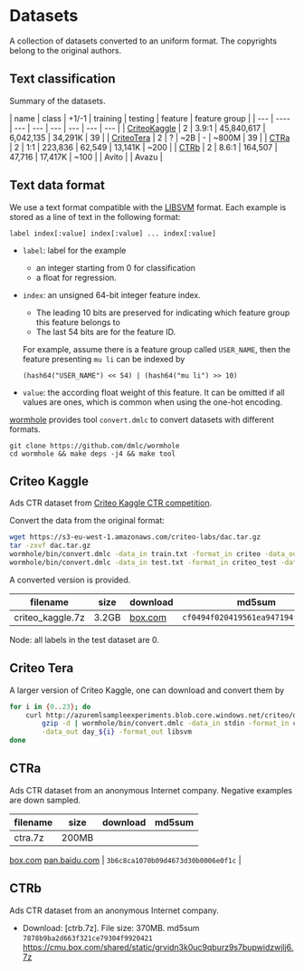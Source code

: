 # Datasets

A collection of datasets converted to an uniform format. The copyrights
belong to the original authors.

## Text classification

Summary of the datasets.

| name | class | +1/-1 |  training | testing | feature | feature group |
| ---  | ----  | --- | --- | --- | --- | --- | --- |
| [CriteoKaggle](#criteo-kaggle) | 2 | 3.9:1 | 45,840,617 | 6,042,135 | 34,291K | 39 |
| [CriteoTera](#criteo-tera) | 2 | ? | ~2B | - | ~800M | 39 |
| [CTRa](#ctra) | 2 | 1:1 | 223,836 | 62,549 | 13,141K | ~200 |
| [CTRb](#ctrb) | 2 | 8.6:1 | 164,507 | 47,716 | 17,417K | ~100 |
| Avito |
| Avazu |

## Text data format

We use a text format compatible with the
[LIBSVM](https://www.csie.ntu.edu.tw/~cjlin/libsvm/) format. Each example is stored as
a line of text in the following format:

```
label index[:value] index[:value] ... index[:value]
```
- `label`: label for the example
  - an integer starting from 0 for classification
  - a float for regression.
- `index`: an unsigned 64-bit integer feature index.
  - The leading 10 bits are preserved for indicating which feature group this
  feature belongs to
  - The last 54 bits  are for the feature ID.

  For example, assume there is a feature group called `USER_NAME`, then the feature
  presenting `mu li` can be indexed by

  ```
  (hash64("USER_NAME") << 54) | (hash64("mu li") >> 10)
  ```
- `value`: the according float weight of this feature. It can be omitted if all
  values are ones, which is common when using the one-hot encoding.

[wormhole](https://github.com/dmlc/wormhole/) provides tool `convert.dmlc` to
convert datasets with different formats.

```
git clone https://github.com/dmlc/wormhole
cd wormhole && make deps -j4 && make tool
```

## Criteo Kaggle

Ads CTR dataset from
[Criteo Kaggle CTR competition](https://www.kaggle.com/c/criteo-display-ad-challenge/).

Convert the data from the original format:

```bash
wget https://s3-eu-west-1.amazonaws.com/criteo-labs/dac.tar.gz
tar -zxvf dac.tar.gz
wormhole/bin/convert.dmlc -data_in train.txt -format_in criteo -data_out criteo_kaggle_train -format_out libsvm
wormhole/bin/convert.dmlc -data_in test.txt -format_in criteo_test -data_out criteo_kaggle_test -format_out libsvm
```

A converted version is provided.

| filename | size | download | md5sum |
| ---  | --- | --- | --- |
| criteo_kaggle.7z | 3.2GB | [box.com](https://cmu.box.com/shared/static/njfxkocme39wae7rl59rstnaxedufwyi.7z) | `cf0494f020419561ea947194f6b5f6a4` |


Node: all labels in the test dataset are 0.


## Criteo Tera

A larger version of Criteo Kaggle, one can download and convert them by

```bash
for i in {0..23}; do
    curl http://azuremlsampleexperiments.blob.core.windows.net/criteo/day_${i}.gz | \
        gzip -d | wormhole/bin/convert.dmlc -data_in stdin -format_in criteo \
        -data_out day_${i} -format_out libsvm
done
```

## CTRa

Ads CTR dataset from an anonymous Internet company. Negative examples are down
sampled.


| filename | size | download | md5sum |
| ---  | --- | --- | --- |
| ctra.7z | 200MB |
[box.com](https://cmu.box.com/shared/static/s8wjtptm5qlhe487tqfz0aftljiisp0k.7z)
[pan.baidu.com](http://pan.baidu.com/s/1mGiFs)
| `3b6c8ca1070b09d4673d30b0006e0f1c` |

## CTRb

Ads CTR dataset from an anonymous Internet company.


- Download: [ctrb.7z]. File size: 370MB. md5sum `7878b9ba2d663f321ce79304f9920421`
https://cmu.box.com/shared/static/grvidn3k0uc9qburz9s7bupwidzwjlj6.7z
